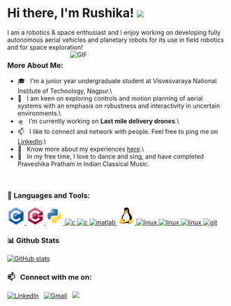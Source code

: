 # <br> Hi there, I'm Rushika! <img src="https://user-images.githubusercontent.com/42378118/110234147-e3259600-7f4e-11eb-95be-0c4047144dea.gif" width="30"><br>

I am a robotics & space enthusiast and I enjoy working on developing fully autonomous aerial vehicles and planetary robots for its use in field robotics and for space exploration!
<br/>
<img align="right" alt="GIF" src="https://media3.giphy.com/media/BWdgfiUZ0f6isJnABJ/200.webp?cid=ecf05e47tdxym87sl3jg9vkn1ujd8j3jhxheqr4pmtbqh12c&rid=200.webp&ct=g" width="360px"/>
  
### More About Me:

- 🎓 &nbsp; I'm a junior year undergraduate student at Visvesvaraya National Institute of Technology, Nagpur.\
- 🌱 &nbsp; I am keen on exploring controls and motion planning of aerial systems with an emphasis on robustness and interactivity in uncertain environments.\
- 🛸 &nbsp; I’m currently working on **Last mile delivery drones**.\
- 📫 &nbsp; I like to connect and network with people. Feel free to ping me on [LinkedIn](https://www.linkedin.com/in/rushikajoshi/).\
- 📝 &nbsp; Know more about my experiences [here](https://drive.google.com/file/d/1dDYmZ3G7GlPtMCCZsnKXX_SRDHFQX-TP/view?usp=sharing).\
- 🥀 &nbsp; In my free time, I love to dance and sing, and have completed Praveshika Pratham in Indian Classical Music.

<br>

### 🔨 Languages and Tools:
<p align="left">
<a href="https://www.cprogramming.com/" target="_blank"> <img src="https://raw.githubusercontent.com/devicons/devicon/master/icons/c/c-original.svg" alt="c" width="40" height="40"/> </a> 
<a href="https://www.w3schools.com/cpp/" target="_blank"> <img src="https://raw.githubusercontent.com/devicons/devicon/master/icons/cplusplus/cplusplus-original.svg" alt="cplusplus" width="40" height="40"/> </a> 
<a href="https://www.python.org" target="_blank"> <img src="https://raw.githubusercontent.com/devicons/devicon/master/icons/python/python-original.svg" alt="python" width="40" height="40"/> </a> 
<a href="https://www.cprogramming.com/" target="_blank"> <img src="https://upload.wikimedia.org/wikipedia/commons/thumb/8/84/Matplotlib_icon.svg/1024px-Matplotlib_icon.svg.png" alt="c" width="40" height="40"/> </a> 
<a href="https://www.cprogramming.com/" target="_blank"> <img src="https://user-images.githubusercontent.com/98330/63813335-20cd4b80-c8e2-11e9-9c04-e4dbf7285aa1.png" alt="c" width="40" height="40"/> </a> 
<a href="https://in.mathworks.com/" target="_blank"> <img src="https://upload.wikimedia.org/wikipedia/commons/thumb/2/21/Matlab_Logo.png/667px-Matlab_Logo.png" alt="matlab" width="40" height="40"/> </a> 
<a href="https://www.linux.org/" target="_blank"> <img src="https://raw.githubusercontent.com/devicons/devicon/master/icons/linux/linux-original.svg" alt="linux" width="40" height="40"/> </a> 
<a href="https://www.linux.org/" target="_blank"> <img src="https://docs.px4.io/master/assets/img/logo_pro_small.e0fa34bd.png" alt="linux" width="40" height="40"/> </a> 
<a href="https://www.linux.org/" target="_blank"> <img src="https://upload.wikimedia.org/wikipedia/commons/thumb/b/bb/Ros_logo.svg/1280px-Ros_logo.svg.png" alt="linux" width="100" height="40"/> </a> 
<a href="https://www.linux.org/" target="_blank"> <img src="https://upload.wikimedia.org/wikipedia/en/5/5e/Gazebo_logo_without_text.svg" alt="linux" width="40" height="40"/> </a> 
<a href="https://git-scm.com/" target="_blank"> <img src="https://ardupilot.org/dev/_images/ardupilot_logo.jpg" alt="git" width="150" height="40"/> </a> 
<br>

### 📊 Github Stats
[![GitHub stats](https://github-readme-stats.vercel.app/api?username=rushikajoshi)](https://github.com/rushikajoshi/github-readme-stats)
</a>


### 📫 &nbsp; Connect with me on:

<a href="https://www.linkedin.com/in/rushikajoshi/"><img alt="LinkedIn" src="https://img.shields.io/badge/linkedin%20-%230077B5.svg?&style=flat&logo=linkedin&logoColor=white"/></a> &nbsp;
<a href="mailto:rushikaj01@gmail.com"><img alt="Gmail" src="https://img.shields.io/badge/Gmail-D14836?style=flat&logo=gmail&logoColor=white" /></a> &nbsp;
<a href="https://instagram.com/rushikaj01"><img src="https://img.shields.io/badge/-@rushikaj01_-E4405F?style=flat&logo=Instagram&logoColor=white"/></a> &nbsp;
